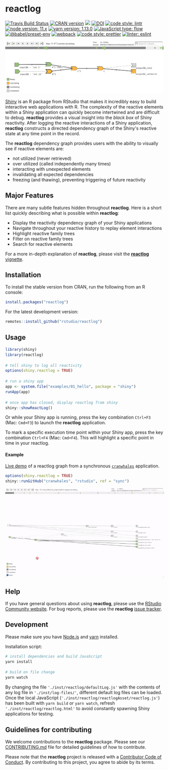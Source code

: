 # reactlog

[![Travis Build Status](https://travis-ci.org/rstudio/reactlog.svg?branch=master)](https://travis-ci.org/rstudio/reactlog)
[![CRAN version](http://www.r-pkg.org/badges/version/reactlog)](https://cran.r-project.org/package=reactlog)
[![](http://cranlogs.r-pkg.org/badges/reactlog)](http://www.rpackages.io/package/reactlog)
[![DOI](https://zenodo.org/badge/137799634.svg)](https://zenodo.org/badge/latestdoi/137799634)
[![code style: lintr](https://img.shields.io/badge/linter-lintr-198CE7.svg)](https://eslint.org/)
<br/><!-- single line break only -->
[![node version: 11.x](https://img.shields.io/badge/node-11.x-brightgreen.svg)](https://nodejs.org/en/)
[![yarn version: 1.13.0](https://img.shields.io/badge/yarn-1.13.0-257bac.svg)](https://yarnpkg.com/en/)
[![JavaScript type: flow](https://img.shields.io/npm/types/flow-typed.svg)](https://github.com/flow-typed/flow-typed)
[![@babel/preset-env](https://img.shields.io/github/package-json/dependency-version/rstudio/reactlog/dev/@babel/preset-env.svg)](https://babeljs.io/)
[![webpack](https://img.shields.io/github/package-json/dependency-version/rstudio/reactlog/dev/webpack.svg)](https://webpack.js.org/)
[![code style: prettier](https://img.shields.io/badge/code_style-prettier-ff69b4.svg?style=flat-square)](https://github.com/prettier/prettier)
[![linter: eslint](https://img.shields.io/badge/linter-eslint-3524ca.svg)](https://eslint.org/)



<!-- [![Coverage status](https://codecov.io/gh/rstudio/reactlog/branch/master/graph/badge.svg)](https://codecov.io/github/rstudio/reactlog?branch=master) -->


![](man/figures/pythagoras.png)


[Shiny](http://shiny.rstudio.com/) is an R package from RStudio that makes it incredibly easy to build interactive web applications with R.  The complexity of the reactive elements within a Shiny application can quickly become intertwined and are difficult to debug.  **reactlog** provides a visual insight into the _black box_ of Shiny reactivity.  After logging the reactive interactions of a Shiny application, **reactlog** constructs a directed dependency graph of the Shiny's reactive state at any time point in the record.

The **reactlog** dependency graph provides users with the ability to visually see if reactive elements are:
* not utilized (never retrieved)
* over utilized (called independently many times)
* interacting with unexpected elements
* invalidating all expected dependencies
* freezing (and thawing), preventing triggering of future reactivity

<!-- For an introduction and examples, visit the [Shiny Dev Center](http://shiny.rstudio.com/). -->


## Major Features

There are many subtle features hidden throughout **reactlog**. Here is a short list quickly describing what is possible within **reactlog**:

* Display the reactivity dependency graph of your Shiny applications
* Navigate throughout your reactive history to replay element interactions
* Highlight reactive family trees
* Filter on reactive family trees
* Search for reactive elements

For a more in-depth explanation of **reactlog**, please visit the [**reactlog** vignette](https://rstudio.github.io/reactlog/articles/reactlog.html).

## Installation

To install the stable version from CRAN, run the following from an R console:

```r
install.packages("reactlog")
```

For the latest development version:

```r
remotes::install_github("rstudio/reactlog")
```

## Usage


```r
library(shiny)
library(reactlog)

# tell shiny to log all reactivity
options(shiny.reactlog = TRUE)

# run a shiny app
app <- system.file("examples/01_hello", package = "shiny")
runApp(app)

# once app has closed, display reactlog from shiny
shiny::showReactLog()
```

Or while your Shiny app is running, press the key combination `Ctrl+F3` (Mac: `Cmd+F3`) to launch the **reactlog** application.

To mark a specific execution time point within your Shiny app, press the key combination `Ctrl+F4` (Mac: `Cmd+F4`). This will highlight a specific point in time in your reactlog.


#### Example

[Live demo](https://rstudio.github.io/reactlog/demo/reactlog.html) of a reactlog graph from a synchronous [`cranwhales`](https://github.com/rstudio/cranwhales) application.

```r
options(shiny.reactlog = TRUE)
shiny::runGitHub("cranwhales", "rstudio", ref = "sync")
```

[![](man/figures/cranwhales.gif)](https://rstudio.github.io/reactlog/demo/reactlog.html)


## Help

If you have general questions about using **reactlog**, please use the [RStudio Community website](https://community.rstudio.com/c/shiny). For bug reports, please use the **reactlog** [issue tracker](https://github.com/rstudio/reactlog/issues).


## Development

Please make sure you have [Node.js](https://nodejs.org/en/) and [yarn](https://yarnpkg.com/en/docs/install) installed.

Installation script:

```bash
# install dependencies and build JavaScript
yarn install

# build on file change
yarn watch
```

By changing the file `'./inst/reactlog/defaultLog.js'` with the contents of any log file in `'./inst/log-files/'`, different default log files can be loaded.  Once the local JavaScript (`'./inst/reactlog/reactlogAsset/reactlog.js'`) has been built with `yarn build` or `yarn watch`, refresh `'./inst/reactlog/reactlog.html'` to avoid constantly spawning Shiny applications for testing.


## Guidelines for contributing

We welcome contributions to the **reactlog** package. Please see our [CONTRIBUTING.md](.github/CONTRIBUTING.md) file for detailed guidelines of how to contribute.

Please note that the **reactlog** project is released with a [Contributor Code of Conduct](.github/CODE_OF_CONDUCT.md). By contributing to this project, you agree to abide by its terms.
